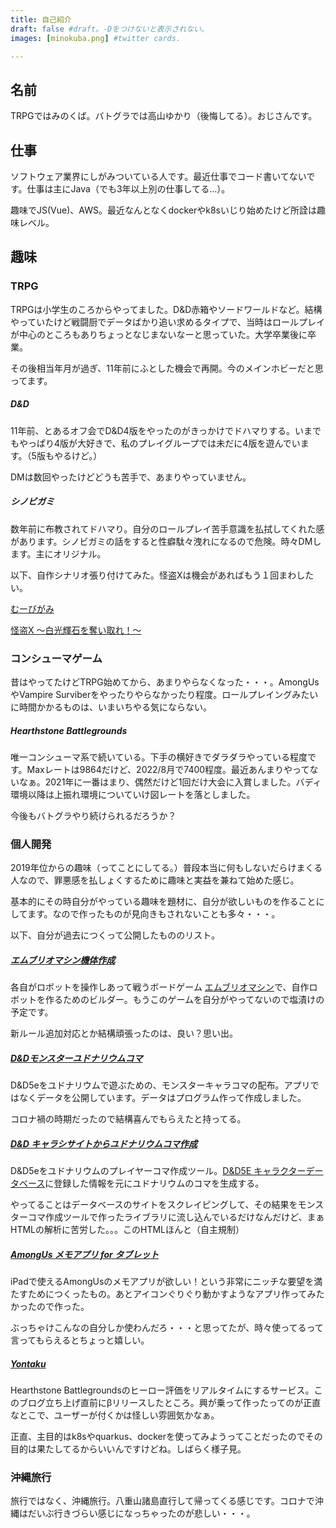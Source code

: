 ```yaml
---
title: 自己紹介
draft: false #draft。-Dをつけないと表示されない。
images: [minokuba.png] #twitter cards.

---
```

## 名前
TRPGではみのくば。バトグラでは高山ゆかり（後悔してる）。おじさんです。

## 仕事
ソフトウェア業界にしがみついている人です。最近仕事でコード書いてないです。仕事は主にJava（でも3年以上別の仕事してる…）。

趣味でJS(Vue)、AWS。最近なんとなくdockerやk8sいじり始めたけど所詮は趣味レベル。
## 趣味
### TRPG
TRPGは小学生のころからやってました。D&D赤箱やソードワールドなど。結構やっていたけど戦闘厨でデータばかり追い求めるタイプで、当時はロールプレイが中心のところもありちょっとなじまないなーと思っていた。大学卒業後に卒業。

その後相当年月が過ぎ、11年前にふとした機会で再開。今のメインホビーだと思ってます。
##### D&D
11年前、とあるオフ会でD&D4版をやったのがきっかけでドハマりする。いまでもやっぱり4版が大好きで、私のプレイグループでは未だに4版を遊んでいます。（5版もやるけど。）

DMは数回やったけどどうも苦手で、あまりやっていません。

##### シノビガミ
数年前に布教されてドハマり。自分のロールプレイ苦手意識を払拭してくれた感があります。シノビガミの話をすると性癖駄々洩れになるので危険。時々DMします。主にオリジナル。

以下、自作シナリオ張り付けてみた。怪盗Xは機会があればもう１回まわしたい。

[むーびがみ](https://character-sheets.appspot.com/sgScenario/edit.html?key=ahVzfmNoYXJhY3Rlci1zaGVldHMtbXByFwsSDUNoYXJhY3RlckRhdGEYu5-rhwEM)

[怪盗X ～白光輝石を奪い取れ！～ ](https://character-sheets.appspot.com/sgScenario/edit.html?key=ahVzfmNoYXJhY3Rlci1zaGVldHMtbXByFwsSDUNoYXJhY3RlckRhdGEYpI_KzAMM)

### コンシューマゲーム 
昔はやってたけどTRPG始めてから、あまりやらなくなった・・・。AmongUsやVampire Surviberをやったりやらなかったり程度。ロールプレイングみたいに時間かかるものは、いまいちやる気にならない。
##### Hearthstone Battlegrounds
唯一コンシューマ系で続いている。下手の横好きでダラダラやっている程度です。Maxレートは9864だけど、2022/8月で7400程度。最近あんまりやってないなぁ。2021年に一番はまり、偶然だけど1回だけ大会に入賞しました。バディ環境以降は上振れ環境についていけ図レートを落としました。

今後もバトグラやり続けられるだろうか？
### 個人開発
2019年位からの趣味（ってことにしてる。）普段本当に何もしないだらけまくる人なので、罪悪感を払しょくするために趣味と実益を兼ねて始めた感じ。

基本的にその時自分がやっている趣味を題材に、自分が欲しいものを作ることにしてます。なので作ったものが見向きもされないことも多々・・・。

以下、自分が過去につくって公開したもののリスト。

##### [エムブリオマシン機体作成](https://direboar.github.io/embriosupport-prod-page/dist/#/)
各自がロボットを操作しあって戦うボードゲーム [エムブリオマシン](https://peraichi.com/landing_pages/view/embryo/)で、自作ロボットを作るためのビルダー。もうこのゲームを自分がやってないので塩漬けの予定です。

新ルール追加対応とか結構頑張ったのは、良い？思い出。

##### [D&Dモンスターユドナリウムコマ](https://twitter.com/minokuba/status/1257675517097947136)
D&D5eをユドナリウムで遊ぶための、モンスターキャラコマの配布。アプリではなくデータを公開しています。データはプログラム作って作成しました。

コロナ禍の時期だったので結構喜んでもらえたと持ってる。
##### [D&D キャラシサイトからユドナリウムコマ作成](https://twitter.com/minokuba/status/1263480344482918401)
D&D5eをユドナリウムのプレイヤーコマ作成ツール。[D&D5E キャラクターデータベース](http://dndjp.sakura.ne.jp/LIST.php)に登録した情報を元にユドナリウムのコマを生成する。

やってることはデータベースのサイトをスクレイピングして、その結果をモンスターコマ作成ツールで作ったライブラリに流し込んでいるだけなんだけど、まぁHTMLの解析に苦労した。。。このHTMLほんと（自主規制）

##### [AmongUs メモアプリ for タブレット](https://direboar.github.io/amongus-tools/)
iPadで使えるAmongUsのメモアプリが欲しい！という非常にニッチな要望を満たすためにつくったもの。あとアイコンぐりぐり動かすようなアプリ作ってみたかったので作った。

ぶっちゃけこんなの自分しか使わんだろ・・・と思ってたが、時々使ってるって言ってもらえるとちょっと嬉しい。

##### [Yontaku](https://twitter.com/yukaritakayamah/status/1557671699230834688)
Hearthstone Battlegroundsのヒーロー評価をリアルタイムにするサービス。このブログ立ち上げ直前にβリリースしたところ。興が乗って作ったってのが正直なとこで、ユーザーが付くかは怪しい雰囲気かなぁ。

正直、主目的はk8sやquarkus、dockerを使ってみようってことだったのでその目的は果たしてるからいいんですけどね。しばらく様子見。

### 沖縄旅行
旅行ではなく、沖縄旅行。八重山諸島直行して帰ってくる感じです。コロナで沖縄はだいぶ行きづらい感じになっちゃったのが悲しい・・・。

